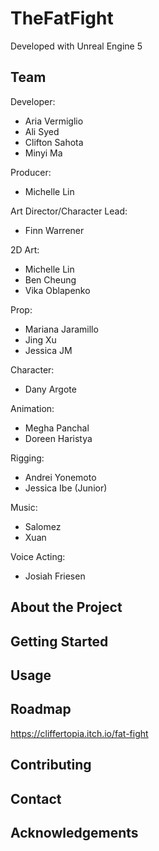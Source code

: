 # TheFatFight

Developed with Unreal Engine 5

## Team

Developer: 
* Aria Vermiglio
* Ali Syed
* Clifton Sahota
* Minyi Ma

Producer: 
* Michelle Lin

Art Director/Character Lead: 
* Finn Warrener

2D Art: 
* Michelle Lin
* Ben Cheung
* Vika Oblapenko

Prop:
* Mariana Jaramillo
* Jing Xu
* Jessica JM

Character:  
* Dany Argote

Animation:
* Megha Panchal
* Doreen Haristya

Rigging:
* Andrei Yonemoto
* Jessica Ibe (Junior)

Music: 
* Salomez 
* Xuan 

Voice Acting:
* Josiah Friesen


## About the Project

## Getting Started

## Usage

## Roadmap
https://cliffertopia.itch.io/fat-fight

## Contributing

## Contact

## Acknowledgements


